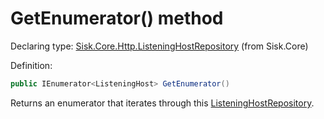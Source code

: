<!--

Copyrights 2023 Sisk Framework - CypherPotato
Published under MIT license

!!! DO NOT EDIT THIS FILE !!!
This file was generated by a tool in the Sisk package. To edit the information in this documentation,
edit the XML documentation present in the Sisk source code.

-->


# GetEnumerator() method

Declaring type: [Sisk.Core.Http.ListeningHostRepository](/spec/Sisk.Core.Http.ListeningHostRepository.md) (from Sisk.Core)


Definition:

```cs
public IEnumerator<ListeningHost> GetEnumerator()
```

Returns an enumerator that iterates through this <a href="/spec/Sisk.Core.Http.ListeningHostRepository.md">ListeningHostRepository</a>.

